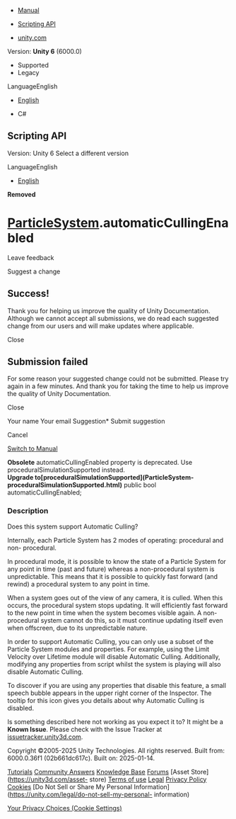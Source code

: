 [ ]()

  * [Manual](../Manual/index.html)
  * [Scripting API](../ScriptReference/index.html)

  * [unity.com](https://unity.com/)

Version: **Unity 6** (6000.0)

  * Supported
  * Legacy

LanguageEnglish

  * [English]()

  * C#

[ ](https://docs.unity3d.com)

## Scripting API

Version: Unity 6 Select a different version

LanguageEnglish

  * [English]()

**Removed**  

#  [ParticleSystem](ParticleSystem.html).automaticCullingEnabled

Leave feedback

Suggest a change

## Success!

Thank you for helping us improve the quality of Unity Documentation. Although
we cannot accept all submissions, we do read each suggested change from our
users and will make updates where applicable.

Close

## Submission failed

For some reason your suggested change could not be submitted. Please <a>try
again</a> in a few minutes. And thank you for taking the time to help us
improve the quality of Unity Documentation.

Close

Your name Your email Suggestion* Submit suggestion

Cancel

[Switch to Manual](../Manual/class-ParticleSystem.html "Go to ParticleSystem
Component in the Manual")

**Obsolete** automaticCullingEnabled property is deprecated. Use
proceduralSimulationSupported instead.  
**Upgrade to[proceduralSimulationSupported](ParticleSystem-
proceduralSimulationSupported.html)** public bool automaticCullingEnabled;

### Description

Does this system support Automatic Culling?

Internally, each Particle System has 2 modes of operating: procedural and non-
procedural.  
  
In procedural mode, it is possible to know the state of a Particle System for
any point in time (past and future) whereas a non-procedural system is
unpredictable. This means that it is possible to quickly fast forward (and
rewind) a procedural system to any point in time.  
  
When a system goes out of the view of any camera, it is culled. When this
occurs, the procedural system stops updating. It will efficiently fast forward
to the new point in time when the system becomes visible again. A non-
procedural system cannot do this, so it must continue updating itself even
when offscreen, due to its unpredictable nature.  
  
In order to support Automatic Culling, you can only use a subset of the
Particle System modules and properties. For example, using the Limit Velocity
over Lifetime module will disable Automatic Culling. Additionally, modifying
any properties from script whilst the system is playing will also disable
Automatic Culling.  
  
To discover if you are using any properties that disable this feature, a small
speech bubble appears in the upper right corner of the Inspector. The tooltip
for this icon gives you details about why Automatic Culling is disabled.

Is something described here not working as you expect it to? It might be a
**Known Issue**. Please check with the Issue Tracker at
[issuetracker.unity3d.com](https://issuetracker.unity3d.com).

Copyright ©2005-2025 Unity Technologies. All rights reserved. Built from:
6000.0.36f1 (02b661dc617c). Built on: 2025-01-14.

[Tutorials](https://unity3d.com/learn) [Community
Answers](https://answers.unity3d.com) [Knowledge
Base](https://support.unity3d.com/hc/en-us)
[Forums](https://forum.unity3d.com) [Asset Store](https://unity3d.com/asset-
store) [Terms of use](https://docs.unity3d.com/Manual/TermsOfUse.html)
[Legal](https://unity.com/legal) [Privacy
Policy](https://unity.com/legal/privacy-policy)
[Cookies](https://unity.com/legal/cookie-policy) [Do Not Sell or Share My
Personal Information](https://unity.com/legal/do-not-sell-my-personal-
information)

[Your Privacy Choices (Cookie Settings)](javascript:void\(0\);)


